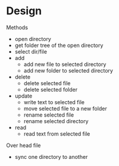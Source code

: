 # Design

Methods
- open directory
- get folder tree of the open directory
- select dir/file
- add
    - add new file to selected directory
    - add new folder to selected directory
- delete
    - delete selected file
    - delete selected folder
- update
    - write text to selected file
    - move selected file to a new folder
    - rename selected file
    - rename selected directory
- read
    - read text from selected file

Over head file
- sync one directory to another
